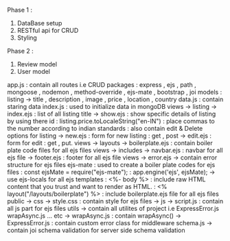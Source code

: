 Phase 1 :
1. DataBase setup
2. RESTful api for CRUD
3. Styling

Phase 2 :
1. Review model
2. User model

app.js : contain all routes i.e CRUD
packages : express , ejs , path , mongoose , nodemon , method-override , ejs-mate , bootstrap , joi
models : listing -> title , description , image , price , location , country
data.js : contain staring data
index.js : used to initialize data in mongoDB
views -> listing -> index.ejs : list of all listing title
                 -> show.ejs : show specific details of listing by using there id 
                             : listing.price.toLocaleString("en-IN") : place commas to the number according to indian standards
                             : also contain edit & Delete options for listing
                 -> new.ejs : form for new listing : get , post
                 -> edit.ejs : form for edit : get , put.
views -> layouts -> boilerplate.ejs : contain boiler plate code files for all ejs files
views -> includes -> navbar.ejs : navbar for all ejs file
                  -> footer.ejs : footer for all ejs file
views -> error.ejs -> contain error structure for ejs files 
ejs-mate : used to create a boiler plate codes for ejs files
         : const ejsMate = require("ejs-mate");
         : app.engine('ejs', ejsMate); -> use ejs-locals for all ejs templates
         : <%- body %> : include raw HTML content that you trust and want to render as HTML.
         : <% layout("/layouts/boilerplate") %> : include boilerplate.ejs file for all ejs files
public -> css -> style.css : contain style for ejs files
       -> js -> script.js : contain all js part for ejs files
utils -> contain all utilites of project i.e ExpressError.js wrapAsync.js ... etc
      -> wrapAsync.js : contain wrapAsync()
      -> ExpressError.js : contain custom error class for middleware
schema.js -> contain joi schema validation for server side schema validation